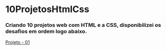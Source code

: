 # 10ProjetosHtmlCss

<h3>Criando 10 projetos web com HTML e a CSS, disponibilizei os desafios em ordem logo abaixo.</h3>

<a href="https://l.messenger.com/l.php?u=https%3A%2F%2Fdribbble.com%2Fshots%2F14414277-Subscrify-modals%2Fattachments%2F6090991%3Fmode%3Dmedia&h=AT3qpfLUJc3sU-2EC6Q3_nwGUkArkjT3xduF9_1503Vyos5YQzY253YhP9MfDUya67NUWefOts9XePS6ZrRL1V8NxHFEOPKbmRHMd-p_pe76VANtdC8wAk7ARu3ZuRHEwQgnrw">Projeto - 01</a>
